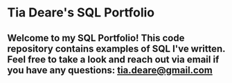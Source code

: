 # Tia Deare's SQL Portfolio

## Welcome to my SQL Portfolio! This code repository contains examples of SQL I've written. Feel free to take a look and reach out via email if you have any questions: tia.deare@gmail.com
